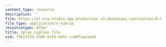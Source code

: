 ```yaml
---
content_type: resource
description: ''
file: https://ol-ocw-studio-app-production.s3.amazonaws.com/courses/6-00sc-introduction-to-computer-science-and-programming-spring-2011/f561753d37b65dfbab5ccc89faa2aa6d_5gt2WDBl8-0.vtt
file_type: application/x-subrip
resourcetype: Other
title: 3play caption file
uid: f561753d-37b6-5dfb-ab5c-cc89faa2aa6d
---
```


